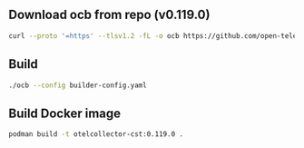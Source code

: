 ## Download ocb from repo (v0.119.0)

```bash
curl --proto '=https' --tlsv1.2 -fL -o ocb https://github.com/open-telemetry/opentelemetry-collector-releases/releases/download/cmd%2Fbuilder%2Fv0.119.0/ocb_0.119.0_linux_amd64
```

## Build

```bash 
./ocb --config builder-config.yaml
```

## Build Docker image

```bash
podman build -t otelcollector-cst:0.119.0 .
```
